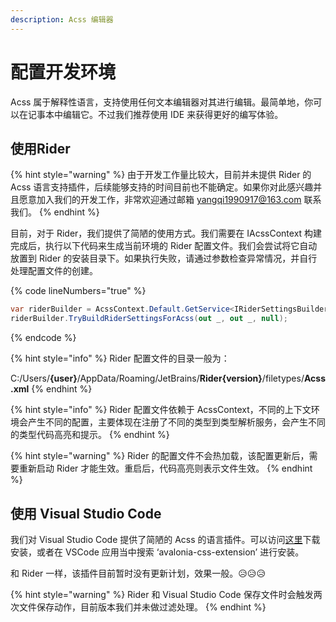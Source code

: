 ```yaml
---
description: Acss 编辑器
---
```


# 配置开发环境

Acss 属于解释性语言，支持使用任何文本编辑器对其进行编辑。最简单地，你可以在记事本中编辑它。不过我们推荐使用 IDE 来获得更好的编写体验。

## 使用Rider

{% hint style="warning" %}
由于开发工作量比较大，目前并未提供 Rider 的 Acss 语言支持插件，后续能够支持的时间目前也不能确定。如果你对此感兴趣并且愿意加入我们的开发工作，非常欢迎通过邮箱 yangqi1990917@163.com 联系我们。
{% endhint %}

目前，对于 Rider，我们提供了简陋的使用方式。我们需要在 IAcssContext 构建完成后，执行以下代码来生成当前环境的 Rider 配置文件。我们会尝试将它自动放置到 Rider 的安装目录下。如果执行失败，请通过参数检查异常情况，并自行处理配置文件的创建。

{% code lineNumbers="true" %}
```csharp
var riderBuilder = AcssContext.Default.GetService<IRiderSettingsBuilder>();
riderBuilder.TryBuildRiderSettingsForAcss(out _, out _, null);
```
{% endcode %}

{% hint style="info" %}
Rider 配置文件的目录一般为：

C:/Users/**{user}**/AppData/Roaming/JetBrains/**Rider{version}**/filetypes/**Acss.xml**
{% endhint %}

{% hint style="info" %}
Rider 配置文件依赖于 AcssContext，不同的上下文环境会产生不同的配置，主要体现在注册了不同的类型到类型解析服务，会产生不同的类型代码高亮和提示。
{% endhint %}

{% hint style="warning" %}
Rider 的配置文件不会热加载，该配置更新后，需要重新启动 Rider 才能生效。重启后，代码高亮则表示文件生效。
{% endhint %}

## 使用 Visual Studio Code

我们对 Visual Studio Code 提供了简陋的 Acss 的语言插件。可以访问[这里](https://marketplace.visualstudio.com/items?itemName=nlnet.avalonia-css-extension)下载安装，或者在 VSCode 应用当中搜索 ‘avalonia-css-extension’ 进行安装。

和 Rider 一样，该插件目前暂时没有更新计划，效果一般。😥😥😥

{% hint style="warning" %}
Rider 和 Visual Studio Code 保存文件时会触发两次文件保存动作，目前版本我们并未做过滤处理。
{% endhint %}
